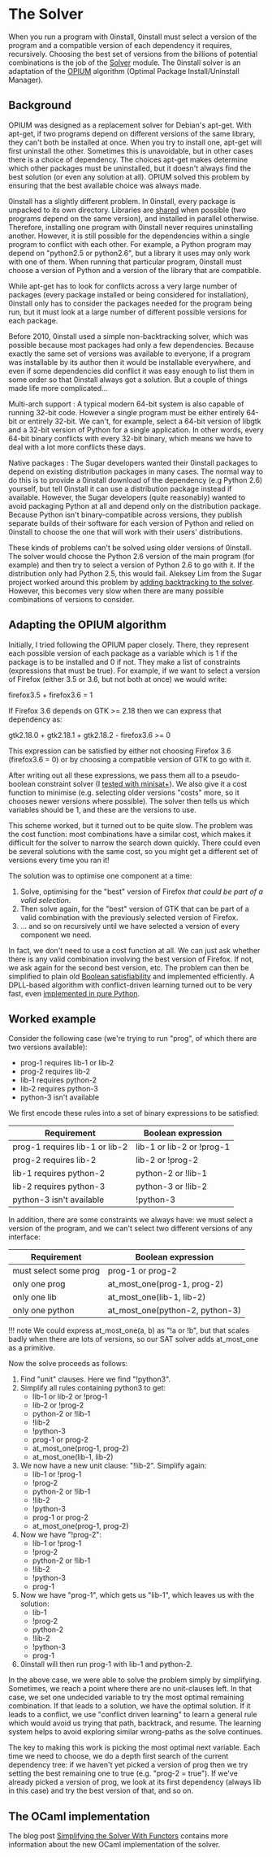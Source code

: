 # The Solver

When you run a program with 0install, 0install must select a version of the program and a compatible version of each dependency it requires, recursively. Choosing the best set of versions from the billions of potential combinations is the job of the [Solver](https://github.com/0install/0install/blob/master/ocaml/zeroinstall/solver.mli) module. The 0install solver is an adaptation of the [OPIUM](http://www.cjtucker.com/opium.pdf) algorithm (Optimal Package Install/Uninstall Manager).

## Background

OPIUM was designed as a replacement solver for Debian's apt-get. With apt-get, if two programs depend on different versions of the same library, they can't both be installed at once. When you try to install one, apt-get will first uninstall the other. Sometimes this is unavoidable, but in other cases there is a choice of dependency. The choices apt-get makes determine which other packages must be uninstalled, but it doesn't always find the best solution (or even any solution at all). OPIUM solved this problem by ensuring that the best available choice was always made.

0install has a slightly different problem. In 0install, every package is unpacked to its own directory. Libraries are [shared](../details/sharing.md) when possible (two programs depend on the same version), and installed in parallel otherwise. Therefore, installing one program with 0install never requires uninstalling another. However, it is still possible for the dependencies within a single program to conflict with each other. For example, a Python program may depend on "python2.5 or python2.6", but a library it uses may only work with one of them. When running that particular program, 0install must choose a version of Python and a version of the library that are compatible.

While apt-get has to look for conflicts across a very large number of packages (every package installed or being considered for installation), 0install only has to consider the packages needed for the program being run, but it must look at a large number of different possible versions for each package.

Before 2010, 0install used a simple non-backtracking solver, which was possible because most packages had only a few dependencies. Because exactly the same set of versions was available to everyone, if a program was installable by its author then it would be installable everywhere, and even if some dependencies did conflict it was easy enough to list them in some order so that 0install always got a solution. But a couple of things made life more complicated...

Multi-arch support
: A typical modern 64-bit system is also capable of running 32-bit code. However a single program must be either entirely 64-bit or entirely 32-bit. We can't, for example, select a 64-bit version of libgtk and a 32-bit version of Python for a single application. In other words, every 64-bit binary conflicts with every 32-bit binary, which means we have to deal with a lot more conflicts these days.

Native packages
: The Sugar developers wanted their 0install packages to depend on existing distribution packages in many cases. The normal way to do this is to provide a 0install download of the dependency (e.g Python 2.6) yourself, but tell 0install it can use a distribution package instead if available. However, the Sugar developers (quite reasonably) wanted to avoid packaging Python at all and depend only on the distribution package. Because Python isn't binary-compatible across versions, they publish separate builds of their software for each version of Python and relied on 0install to choose the one that will work with their users' distributions.

These kinds of problems can't be solved using older versions of 0install. The solver would choose the Python 2.6 version of the main program (for example) and then try to select a version of Python 2.6 to go with it. If the distribution only had Python 2.5, this would fail. Aleksey Lim from the Sugar project worked around this problem by [adding backtracking to the solver](http://thread.gmane.org/gmane.comp.file-systems.zero-install.devel/2966). However, this becomes very slow when there are many possible combinations of versions to consider.

## Adapting the OPIUM algorithm

Initially, I tried following the OPIUM paper closely. There, they represent each possible version of each package as a variable which is 1 if the package is to be installed and 0 if not. They make a list of constraints (expressions that must be true). For example, if we want to select a version of Firefox (either 3.5 or 3.6, but not both at once) we would write:

firefox3.5 + firefox3.6 = 1

If Firefox 3.6 depends on GTK >= 2.18 then we can express that dependency as:

gtk2.18.0 + gtk2.18.1 + gtk2.18.2 - firefox3.6 >= 0

This expression can be satisfied by either not choosing Firefox 3.6 (firefox3.6 = 0) or by choosing a compatible version of GTK to go with it.

After writing out all these expressions, we pass them all to a pseudo-boolean constraint solver (I [tested with minisat+](http://thread.gmane.org/gmane.comp.file-systems.zero-install.devel/3054)). We also give it a cost function to minimise (e.g. selecting older versions "costs" more, so it chooses newer versions where possible). The solver then tells us which variables should be 1, and these are the versions to use.

This scheme worked, but it turned out to be quite slow. The problem was the cost function: most combinations have a similar cost, which makes it difficult for the solver to narrow the search down quickly. There could even be several solutions with the same cost, so you might get a different set of versions every time you ran it!

The solution was to optimise one component at a time:

1.  Solve, optimising for the "best" version of Firefox _that could be part of a valid selection_.
2.  Then solve again, for the "best" version of GTK that can be part of a valid combination with the previously selected version of Firefox.
3.  ... and so on recursively until we have selected a version of every component we need.

In fact, we don't need to use a cost function at all. We can just ask whether there is any valid combination involving the best version of Firefox. If not, we ask again for the second best version, etc. The problem can then be simplified to plain old [Boolean satisfiability](https://en.wikipedia.org/wiki/Boolean_satisfiability_problem) and implemented efficiently. A DPLL-based algorithm with conflict-driven learning turned out to be very fast, even [implemented in pure Python](http://thread.gmane.org/gmane.comp.file-systems.zero-install.devel/3082).

## Worked example

Consider the following case (we're trying to run "prog", of which there are two versions available):

-   prog-1 requires lib-1 or lib-2
-   prog-2 requires lib-2
-   lib-1 requires python-2
-   lib-2 requires python-3
-   python-3 isn't available

We first encode these rules into a set of binary expressions to be satisfied:

| Requirement                    | Boolean expression        |
|--------------------------------|---------------------------|
| prog-1 requires lib-1 or lib-2 | lib-1 or lib-2 or !prog-1 |
| prog-2 requires lib-2          | lib-2 or !prog-2          |
| lib-1 requires python-2        | python-2 or !lib-1        |
| lib-2 requires python-3        | python-3 or !lib-2        |
| python-3 isn't available       | !python-3                 |

In addition, there are some constraints we always have: we must select a version of the program, and we can't select two different versions of any interface:

| Requirement           | Boolean expression              |
|-----------------------|---------------------------------|
| must select some prog | prog-1 or prog-2                |
| only one prog         | at_most_one(prog-1, prog-2)     |
| only one lib          | at_most_one(lib-1, lib-2)       |
| only one python       | at_most_one(python-2, python-3) |

!!! note
    We could express at_most_one(a, b) as "!a or !b", but that scales badly when there are lots of versions, so our SAT solver adds at_most_one as a primitive.

Now the solve proceeds as follows:

1.  Find "unit" clauses. Here we find "!python3".
2.  Simplify all rules containing python3 to get:
    -   lib-1 or lib-2 or !prog-1
    -   lib-2 or !prog-2
    -   python-2 or !lib-1
    -   !lib-2
    -   !python-3
    -   prog-1 or prog-2
    -   at_most_one(prog-1, prog-2)
    -   at_most_one(lib-1, lib-2)
3.  We now have a new unit clause: "!lib-2". Simplify again:
    -   lib-1 or !prog-1
    -   !prog-2
    -   python-2 or !lib-1
    -   !lib-2
    -   !python-3
    -   prog-1 or prog-2
    -   at_most_one(prog-1, prog-2)
4.  Now we have "!prog-2":
    -   lib-1 or !prog-1
    -   !prog-2
    -   python-2 or !lib-1
    -   !lib-2
    -   !python-3
    -   prog-1
5.  Now we have "prog-1", which gets us "lib-1", which leaves us with the solution:
    -   lib-1
    -   !prog-2
    -   python-2
    -   !lib-2
    -   !python-3
    -   prog-1
6.  0install will then run prog-1 with lib-1 and python-2.

In the above case, we were able to solve the problem simply by simplifying. Sometimes, we reach a point where there are no unit-clauses left. In that case, we set one undecided variable to try the most optimal remaining combination. If that leads to a solution, we have the optimal solution. If it leads to a conflict, we use "conflict driven learning" to learn a general rule which would avoid us trying that path, backtrack, and resume. The learning system helps to avoid exploring similar wrong-paths as the solve continues.

The key to making this work is picking the most optimal next variable. Each time we need to choose, we do a depth first search of the current dependency tree: if we haven't yet picked a version of prog then we try setting the best remaining one to true (e.g. "prog-2 = true"). If we've already picked a version of prog, we look at its first dependency (always lib in this case) and try the best version of that, and so on.

## The OCaml implementation

The blog post [Simplifying the Solver With Functors](http://roscidus.com/blog/blog/2014/09/17/simplifying-the-solver-with-functors/) contains more information about the new OCaml implementation of the solver.
